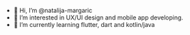 - 👋 Hi, I’m @natalija-margaric
- 👀 I’m interested in UX/UI design and mobile app developing.
- 🌱 I’m currently learning flutter, dart and kotlin/java

<!---
natalija-margaric/natalija-margaric is a ✨ special ✨ repository because its `README.md` (this file) appears on your GitHub profile.
You can click the Preview link to take a look at your changes.
--->
